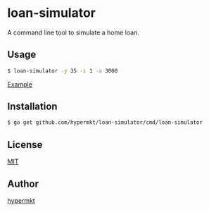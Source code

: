 # loan-simulator

A command line tool to simulate a home loan.

## Usage

```sh
$ loan-simulator -y 35 -i 1 -a 3000
```

[Example](https://gist.github.com/hypermkt/9529aff0b2c5f1cf182b462b57bd4b00)


## Installation
```sh
$ go get github.com/hypermkt/loan-simulator/cmd/loan-simulator
```

## License
[MIT](./LICENSE)

## Author
[hypermkt](https://github.com/hypermkt)
